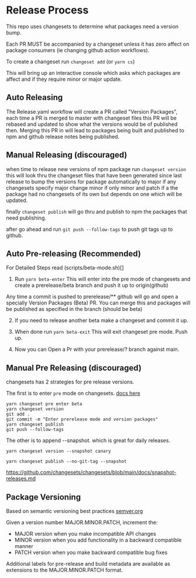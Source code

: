 # Release Process

This repo uses changesets to determine what packages need a version bump.

Each PR MUST be accompanied by a changeset unless it has zero affect on package consumers (ie changing github action workflows).

To create a changeset run `changeset add` (or  `yarn cs`)

This will bring up an interactive console which asks which packages are affect and if they require minor or major update.

## Auto Releasing

The Release.yaml workflow will create a PR called "Version Packages", each time a PR is merged to master with changeset files this PR will be rebased and updated to show what the versions would be of published then. Merging this PR in will lead to packages being built and published to npm and github release notes being published.

## Manual Releasing (discouraged)

when time to release new versions of npm package run `changeset version` this will look thru the changeset files that have been generated since last release to bump the versions for package automatically to major if any changesets specify major change minor if only minor and patch if a the package had no changesets of its own but depends on one which will be updated.

finally `changeset publish` will go thru and publish to npm the packages that need publishing.

after go ahead and run `git push --follow-tags` to push git tags up to github.

## Auto Pre-releasing (Recommended)

For Detailed Steps read (scripts/beta-mode.sh)[]

1. Run `yarn beta-enter`
This will enter into the pre mode of changesets and create a prerelease/beta branch and push it up to origin(github)

Any time a commit is pushed to prerelease/** github will go and open a specially Version Packages (Beta) PR. You can merge this and packages will be published as specified in the branch (should be beta)

2. If you need to release another beta make a changeset and commit it up.

3. When done run `yarn beta-exit`
This will exit changeset pre mode. Push up.

4. Now you can Open a Pr with your prerelease/? branch against main.


## Manual Pre Releasing (discouraged)

changesets has 2 strategies for pre release versions.

The first is to enter `pre` mode on changesets. [docs here](https://github.com/changesets/changesets/blob/main/docs/prereleases.md)

```
yarn changeset pre enter beta
yarn changeset version
git add .
git commit -m "Enter prerelease mode and version packages"
yarn changeset publish
git push --follow-tags
```

The other is to append --snapshot. which is great for daily releases.

```
yarn changeset version --snapshot canary

yarn changeset publish --no-git-tag --snapshot

```

<https://github.com/changesets/changesets/blob/main/docs/snapshot-releases.md>

## Package Versioning

Based on semantic versioning best practices [semver.org](semver.org)

Given a version number MAJOR.MINOR.PATCH, increment the:

- MAJOR version when you make incompatible API changes
- MINOR version when you add functionality in a backward compatible manner
- PATCH version when you make backward compatible bug fixes

Additional labels for pre-release and build metadata are available as extensions to the MAJOR.MINOR.PATCH format.
